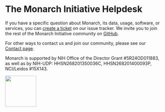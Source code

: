 # The Monarch Initiative Helpdesk

If you have a specific question about Monarch, its data, usage, software, or services, you can [create a ticket](https://github.com/monarch-initiative/helpdesk/issues/new/choose) on our issue tracker. We invite you to join the rest of the Monarch Initiative community on [GitHub](https://github.com/monarch-initiative).

For other ways to contact us and join our community, please see our [Contact page](https://monarchinitiative.org/help/contact).

Monarch is supported by NIH Office of the Director Grant #5R24OD011883, as well as by NIH-UDP: HHSN268201350036C, HHSN268201400093P, NCI/Leidos #15X143.

<img src="https://github.com/jmcmurry/closed-illustrations/blob/master/logos/monarch-logos/monarch-logo-black-stacked.png" width="100" class="mx-auto d-block" />
